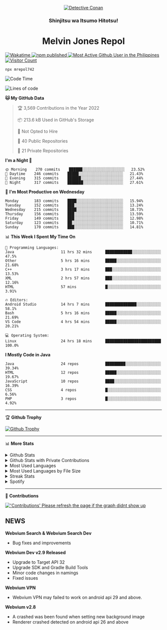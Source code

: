 <p align="center">

<a href="https://mrepol742.github.io">
  <img alt="Detective Conan" src="https://mrepol742-gif-randomizer.vercel.app/api/" /> 
  </a> 
  <h3 align="center">Shinjitsu wa Itsumo Hitotsu!</h3>
  <h1 align="center">Melvin Jones Repol</h1>
  <a href="https://mrepol742.github.io">
   <img alt="Wakatime" src="https://github.com/mrepol742/mrepol742/actions/workflows/README.yml/badge.svg" /> 
  <img alt="npm published" src="https://github.com/mrepol742/mrepol742/actions/workflows/npmjs.yml/badge.svg"/>
    <img alt="Most Active Github User in the Philippines" src="https://enibdhv97zm33sz.m.pipedream.net" /> 
     <img alt="Visitor Count" src="https://visitor-badge.glitch.me/badge?page_id=mrepol742" /> 
  </a>
</p>

~~~
npx mrepol742
~~~

[comment]: <> (This is a automated generated Data from github action workflow)
[comment]: <> (START OF GENERATED DATA)

<!--START_SECTION:waka-->
![Code Time](http://img.shields.io/badge/Code%20Time-613%20hrs%2040%20mins-blue)

![Lines of code](https://img.shields.io/badge/From%20Hello%20World%20I%27ve%20Written-234%20Thousand%20lines%20of%20code-blue)

**🐱 My GitHub Data** 

> 🏆 3,569 Contributions in the Year 2022
 > 
> 📦 213.6 kB Used in GitHub's Storage 
 > 
> 🚫 Not Opted to Hire
 > 
> 📜 40 Public Repositories 
 > 
> 🔑 21 Private Repositories  
 > 
**I'm a Night 🦉** 

```text
🌞 Morning    270 commits    ██████░░░░░░░░░░░░░░░░░░░   23.52% 
🌆 Daytime    246 commits    █████░░░░░░░░░░░░░░░░░░░░   21.43% 
🌃 Evening    315 commits    ██████░░░░░░░░░░░░░░░░░░░   27.44% 
🌙 Night      317 commits    ███████░░░░░░░░░░░░░░░░░░   27.61%

```
📅 **I'm Most Productive on Wednesday** 

```text
Monday       183 commits    ████░░░░░░░░░░░░░░░░░░░░░   15.94% 
Tuesday      152 commits    ███░░░░░░░░░░░░░░░░░░░░░░   13.24% 
Wednesday    215 commits    ████░░░░░░░░░░░░░░░░░░░░░   18.73% 
Thursday     156 commits    ███░░░░░░░░░░░░░░░░░░░░░░   13.59% 
Friday       149 commits    ███░░░░░░░░░░░░░░░░░░░░░░   12.98% 
Saturday     123 commits    ██░░░░░░░░░░░░░░░░░░░░░░░   10.71% 
Sunday       170 commits    ███░░░░░░░░░░░░░░░░░░░░░░   14.81%

```


📊 **This Week I Spent My Time On** 

```text
💬 Programming Languages: 
Java                     11 hrs 32 mins      ████████████░░░░░░░░░░░░░   47.5% 
Other                    5 hrs 16 mins       █████░░░░░░░░░░░░░░░░░░░░   21.68% 
C++                      3 hrs 17 mins       ███░░░░░░░░░░░░░░░░░░░░░░   13.53% 
XML                      2 hrs 57 mins       ███░░░░░░░░░░░░░░░░░░░░░░   12.16% 
HTML                     57 mins             █░░░░░░░░░░░░░░░░░░░░░░░░   3.91%

🔥 Editors: 
Android Studio           14 hrs 7 mins       ██████████████░░░░░░░░░░░   58.1% 
Bash                     5 hrs 16 mins       █████░░░░░░░░░░░░░░░░░░░░   21.69% 
VS Code                  4 hrs 54 mins       █████░░░░░░░░░░░░░░░░░░░░   20.21%

💻 Operating System: 
Linux                    24 hrs 18 mins      █████████████████████████   100.0%

```

**I Mostly Code in Java** 

```text
Java                     24 repos            █████████░░░░░░░░░░░░░░░░   39.34% 
HTML                     12 repos            █████░░░░░░░░░░░░░░░░░░░░   19.67% 
JavaScript               10 repos            ████░░░░░░░░░░░░░░░░░░░░░   16.39% 
CSS                      4 repos             █░░░░░░░░░░░░░░░░░░░░░░░░   6.56% 
PHP                      3 repos             █░░░░░░░░░░░░░░░░░░░░░░░░   4.92%

```



<!--END_SECTION:waka-->

[comment]: <> (END OF GENERATED DATA)

<p>
  
  <hr>

🏆 **Github Trophy**
  
<a href="https://mrepol742.github.io">
<img alt="Github Trophy" src="https://github-profile-trophy.vercel.app/?username=mrepol742&theme=gruvbox">
</a>
</p>

<p>
  
   <hr>

📊 **More Stats**
  
<details>
  <summary>Github Stats</summary>
  <br>
  <a href="https://mrepol742.github.io">
  <img alt="Github Stats" src="https://github-readme-stats.vercel.app/api?username=mrepol742&show_icons=true&count_private=true&theme=gruvbox&include_all_commits=true">
</a>  
  
</details> 
  
  <details>
  <summary>Github Stats with Private Contributions</summary>
  <br>
 <a href="https://mrepol742.github.io">
<img alt="Github Stats with Private Contributions" src="https://mrepol742.github.io/github-stats/generated/overview.svg">
</a>
</details>
  
<details>
  <summary>Most Used Languages</summary>
  <br>
 <a href="https://mrepol742.github.io">
<img alt="Most Used Languages" src="https://github-readme-stats.vercel.app/api/top-langs/?username=mrepol742&layout=compact&include_all_commits=true&&count_private=true&langs_count=20&theme=gruvbox">
</a>
</details>

 <details>
  <summary>Most Used Languages by File Size</summary>
  <br>
 <a href="https://mrepol742.github.io">
<img alt="Most Used Languages by File Size" src="https://mrepol742.github.io/github-stats/generated/languages.svg">
</a>
</details>

<details>
  <summary>Streak Stats</summary>
  <br>
<a href="https://mrepol742.github.io">
<img alt="'Streak Stats' Please refresh the page if the stats didnt show up" src="https://mrepol742-streak-stats.herokuapp.com/?user=mrepol742&theme=gruvbox">
</a>
</p>
</details>
<details>
  <summary>Spotify</summary>
  <br>
<a href="https://mrepol742.github.io">
<img alt="Spotify" src="https://spotify-recently-played-readme.vercel.app/api?user=7xx9e7hwq1qyown0m4ut78pcz&count=10&unique=true">
</a>
</p>
</details>

 <hr>

📜 **Contributions**
  
<a href="https://mrepol742.github.io">
<img alt="'Contributions' Please refresh the page if the graph didnt show up" src="https://mrepol742-activity-graph.herokuapp.com/graph?username=mrepol742&theme=github&hide_border=true">
</a>
</p>


## NEWS
**Webvium Search & Webvium Search Dev**
- Bug fixes and improvements

**Webvium Dev v2.9 Released**
- Upgrade to Target API 32
- Upgrade SDK and Gradle Build Tools
- Minor code changes in namings
- Fixed issues

**Webvium VPN**
- Webvium VPN may failed to work on android api 29 and above.

**Webvium v2.8**
- A crashed was been found when setting new background image
- Renderer crashed detected on android api 26 and above
